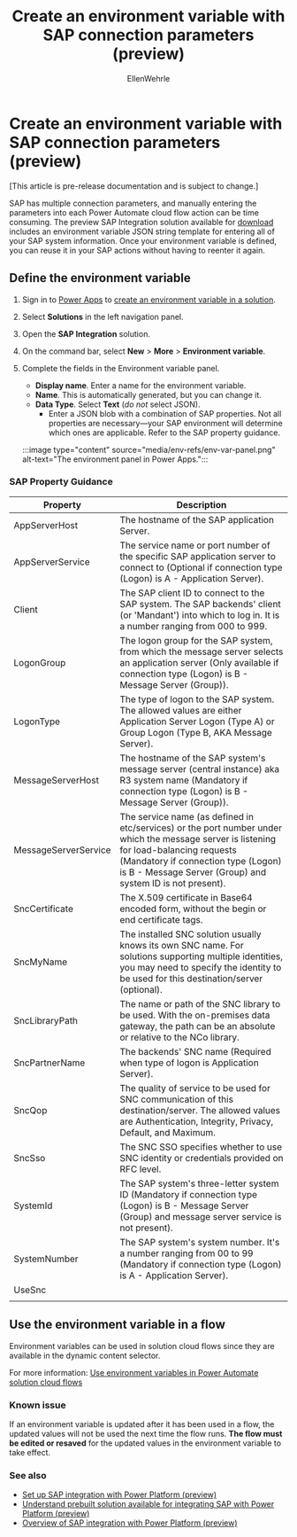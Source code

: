 ﻿---
title: Create an environment variable with SAP connection parameters (preview)
description: Create an environment variable in Power Apps that contains all of your SAP system information.
author: EllenWehrle
ms.subservice: cloud-flow
ms.topic: article
ms.tgt_pltfrm: na
ms.workload: na
ms.date: 09/23/2022
ms.author: ellenwehrle
ms.reviewer: ellenwehrle
search.app: 
  - Flow
search.audienceType: 
  - flowmaker
  - administrator
  - enduser

--- 
# Create an environment variable with SAP connection parameters (preview)

[This article is pre-release documentation and is subject to change.]

SAP has multiple connection parameters, and manually entering the parameters into each Power Automate cloud flow action can be time consuming. The preview SAP Integration solution available for [download](https://github.com/jongilman88/PowerPlatformSAPIntegration) includes an environment variable JSON string template for entering all of your SAP system information. Once your environment variable is defined, you can reuse it in your SAP actions without having to reenter it again.

## Define the environment variable

1. Sign in to [Power Apps](https://make.powerapps.com) to [create an environment variable in a solution](/power-apps/maker/data-platform/environmentvariables#create-an-environment-variable-in-a-solution).
1. Select **Solutions** in the left navigation panel.
1. Open the **SAP Integration** solution.
1. On the command bar, select **New** > **More** > **Environment variable**.
1. Complete the fields in the Environment variable panel.
    - **Display name**. Enter a name for the environment variable.
    - **Name**. This is automatically generated, but you can change it.
    - **Data Type**. Select **Text** (_do not_ select JSON).
      - Enter a JSON blob with a combination of SAP properties. Not all properties are necessary—your SAP environment will determine which ones are applicable. Refer to the SAP property guidance.

    :::image type="content" source="media/env-refs/env-var-panel.png" alt-text="The environment panel in Power Apps.":::

### SAP Property Guidance

| Property             | Description                                                                                                                                                                                                                                 |
|----------------------|---------------------------------------------------------------------------------------------------------------------------------------------------------------------------------------------------------------------------------------------|
| AppServerHost        | The hostname of the SAP application Server.                                                                                                                                                                                                 |
| AppServerService     | The service name or port number of the specific SAP application server to connect to (Optional if connection type (Logon) is A - Application Server).                                                                                         |
| Client               | The SAP client ID to connect to the SAP system. The SAP backends' client (or 'Mandant') into which to log in. It is a number ranging from 000 to 999.                                                                                       |
| LogonGroup           | The logon group for the SAP system, from which the message server selects an application server (Only available if connection type (Logon) is B - Message Server (Group)).                                                             |
| LogonType            | The type of logon to the SAP system. The allowed values are either Application Server Logon (Type A) or Group Logon (Type B, AKA Message Server).|
| MessageServerHost    | The hostname of the SAP system's message server (central instance) aka R3 system name (Mandatory if connection type (Logon) is B - Message Server (Group)).                                                                                 |
| MessageServerService | The service name (as defined in etc/services) or the port number under which the message server is listening for load-balancing requests (Mandatory if connection type (Logon) is B - Message Server (Group) and system ID is not present). |
| SncCertificate       | The X.509 certificate in Base64 encoded form, without the begin or end certificate tags.                                                                                                                                                        |
| SncMyName            | The installed SNC solution usually knows its own SNC name. For solutions supporting multiple identities, you may need to specify the identity to be used for this destination/server (optional).                                     |
| SncLibraryPath       | The name or path of the SNC library to be used. With the on-premises data gateway, the path can be an absolute or relative to the NCo library.                                                                                                   |
| SncPartnerName       | The backends' SNC name (Required when type of logon is Application Server).                                                                                                                                                                    |
| SncQop               | The quality of service to be used for SNC communication of this destination/server. The allowed values are Authentication, Integrity, Privacy, Default, and Maximum.                                                                                        |
| SncSso               | The SNC SSO specifies whether to use SNC identity or credentials provided on RFC level.                                                                                                                                                     |
| SystemId             | The SAP system's three-letter system ID (Mandatory if connection type (Logon) is B - Message Server (Group) and message server service is not present).                                                                                     |
| SystemNumber         | The SAP system's system number. It's a number ranging from 00 to 99 (Mandatory if connection type (Logon) is A - Application Server).                                                                                                      |
| UseSnc           |
 ||

## Use the environment variable in a flow

Environment variables can be used in solution cloud flows since they are available in the dynamic content selector.

 For more information: [Use environment variables in Power Automate solution cloud flows](/power-apps/maker/data-platform/environmentvariables#use-environment-variables-in-power-automate-solution-cloud-flows)

### Known issue

If an environment variable is updated after it has been used in a flow, the updated values will not be used the next time the flow runs. **The flow must be edited or resaved** for the updated values in the environment variable to take effect.

### See also

- [Set up SAP integration with Power Platform (preview)](set-up-prepare.md)
- [Understand prebuilt solution available for integrating SAP with Power Platform (preview)](solutions.md)
- [Overview of SAP integration with Power Platform (preview)](overview.md)
